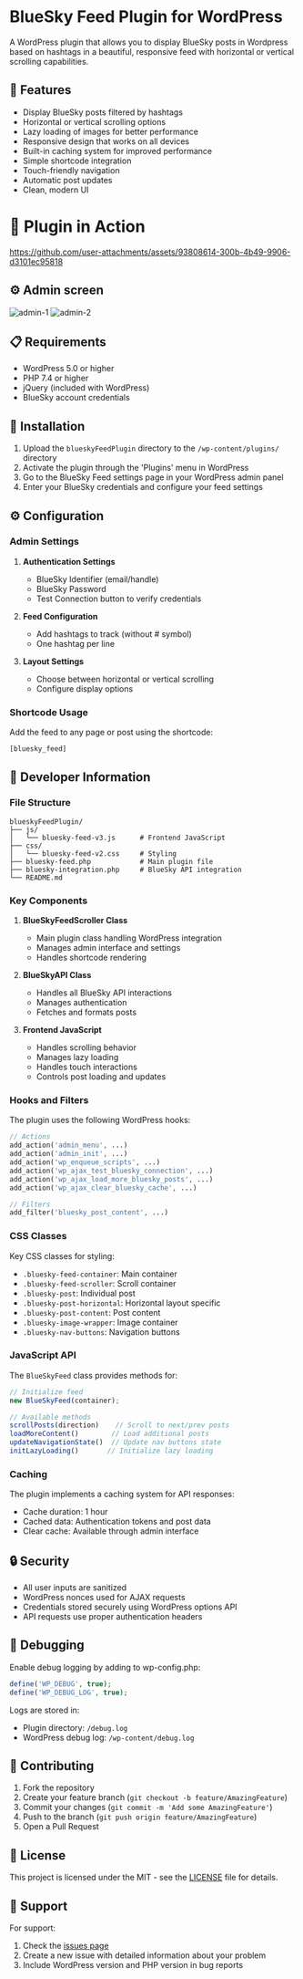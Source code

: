 # BlueSky Feed Plugin for WordPress

A WordPress plugin that allows you to display BlueSky posts in Wordpress based on hashtags in a beautiful, responsive feed with horizontal or vertical scrolling capabilities.

## 🌟 Features

- Display BlueSky posts filtered by hashtags
- Horizontal or vertical scrolling options
- Lazy loading of images for better performance
- Responsive design that works on all devices
- Built-in caching system for improved performance
- Simple shortcode integration
- Touch-friendly navigation
- Automatic post updates
- Clean, modern UI

# 🚀 Plugin in Action

https://github.com/user-attachments/assets/93808614-300b-4b49-9906-d3101ec95818

## ⚙️ Admin screen

![admin-1](https://github.com/user-attachments/assets/1e6f6cf4-3667-470e-9589-9a353ef3bc7a)
![admin-2](https://github.com/user-attachments/assets/f2bdd753-2a57-4b5d-8220-91c7386a7133)

## 📋 Requirements

- WordPress 5.0 or higher
- PHP 7.4 or higher
- jQuery (included with WordPress)
- BlueSky account credentials

## 🚀 Installation

1. Upload the `blueskyFeedPlugin` directory to the `/wp-content/plugins/` directory
2. Activate the plugin through the 'Plugins' menu in WordPress
3. Go to the BlueSky Feed settings page in your WordPress admin panel
4. Enter your BlueSky credentials and configure your feed settings

## ⚙️ Configuration

### Admin Settings

1. **Authentication Settings**
   - BlueSky Identifier (email/handle)
   - BlueSky Password
   - Test Connection button to verify credentials

2. **Feed Configuration**
   - Add hashtags to track (without # symbol)
   - One hashtag per line

3. **Layout Settings**
   - Choose between horizontal or vertical scrolling
   - Configure display options

### Shortcode Usage

Add the feed to any page or post using the shortcode:

```
[bluesky_feed]
```

## 🔧 Developer Information

### File Structure

```
blueskyFeedPlugin/
├── js/
│   └── bluesky-feed-v3.js      # Frontend JavaScript
├── css/
│   └── bluesky-feed-v2.css     # Styling
├── bluesky-feed.php            # Main plugin file
├── bluesky-integration.php     # BlueSky API integration
└── README.md
```

### Key Components

1. **BlueSkyFeedScroller Class**
   - Main plugin class handling WordPress integration
   - Manages admin interface and settings
   - Handles shortcode rendering

2. **BlueSkyAPI Class**
   - Handles all BlueSky API interactions
   - Manages authentication
   - Fetches and formats posts

3. **Frontend JavaScript**
   - Handles scrolling behavior
   - Manages lazy loading
   - Handles touch interactions
   - Controls post loading and updates

### Hooks and Filters

The plugin uses the following WordPress hooks:

```php
// Actions
add_action('admin_menu', ...)
add_action('admin_init', ...)
add_action('wp_enqueue_scripts', ...)
add_action('wp_ajax_test_bluesky_connection', ...)
add_action('wp_ajax_load_more_bluesky_posts', ...)
add_action('wp_ajax_clear_bluesky_cache', ...)

// Filters
add_filter('bluesky_post_content', ...)
```

### CSS Classes

Key CSS classes for styling:

- `.bluesky-feed-container`: Main container
- `.bluesky-feed-scroller`: Scroll container
- `.bluesky-post`: Individual post
- `.bluesky-post-horizontal`: Horizontal layout specific
- `.bluesky-post-content`: Post content
- `.bluesky-image-wrapper`: Image container
- `.bluesky-nav-buttons`: Navigation buttons

### JavaScript API

The `BlueSkyFeed` class provides methods for:

```javascript
// Initialize feed
new BlueSkyFeed(container);

// Available methods
scrollPosts(direction)    // Scroll to next/prev posts
loadMoreContent()        // Load additional posts
updateNavigationState()  // Update nav buttons state
initLazyLoading()       // Initialize lazy loading
```

### Caching

The plugin implements a caching system for API responses:

- Cache duration: 1 hour
- Cached data: Authentication tokens and post data
- Clear cache: Available through admin interface

## 🔒 Security

- All user inputs are sanitized
- WordPress nonces used for AJAX requests
- Credentials stored securely using WordPress options API
- API requests use proper authentication headers

## 🐛 Debugging

Enable debug logging by adding to wp-config.php:

```php
define('WP_DEBUG', true);
define('WP_DEBUG_LOG', true);
```

Logs are stored in:
- Plugin directory: `/debug.log`
- WordPress debug log: `/wp-content/debug.log`

## 📝 Contributing

1. Fork the repository
2. Create your feature branch (`git checkout -b feature/AmazingFeature`)
3. Commit your changes (`git commit -m 'Add some AmazingFeature'`)
4. Push to the branch (`git push origin feature/AmazingFeature`)
5. Open a Pull Request

## 📄 License

This project is licensed under the MIT - see the [LICENSE](LICENSE) file for details.

## 🤝 Support

For support:
1. Check the [issues page](https://github.com/stephanj/blueskyFeedPlugin/issues)
2. Create a new issue with detailed information about your problem
3. Include WordPress version and PHP version in bug reports
